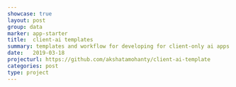 ```yaml
---
showcase: true
layout: post
group: data
marker: app-starter
title:  client-ai templates
summary: templates and workflow for developing for client-only ai apps using tensorflow-js and tensorflow-lite
date:   2019-03-18
projecturl: https://github.com/akshatamohanty/client-ai-template
categories: post
type: project
---
```


